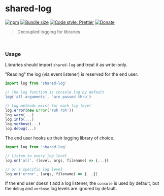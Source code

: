 # shared-log

[![npm](https://img.shields.io/npm/v/shared-log.svg)](https://www.npmjs.com/package/shared-log)
[![Bundle size](https://badgen.net/bundlephobia/min/shared-log)](https://bundlephobia.com/result?p=shared-log)
[![Code style: Prettier](https://img.shields.io/badge/code_style-prettier-ff69b4.svg)](https://github.com/prettier/prettier)
[![Donate](https://img.shields.io/badge/Donate-PayPal-green.svg)](https://paypal.me/alecdotbiz)

> Decoupled logging for libraries

&nbsp;

### Usage

Libraries should import `shared-log` and treat it as write-only.

"Reading" the log (via event listener) is reserved for the end user.

```ts
import log from 'shared-log'

// The log function is console.log by default
log('all arguments', 'are passed thru')

// Log methods exist for each log level
log.error(new Error('ruh roh'))
log.warn(...)
log.info(...)
log.verbose(...)
log.debug(...)
```

The end user hooks up their logging library of choice.

```ts
import log from 'shared-log'

// Listen to every log level
log.on('all', (level, args, filename) => {...})

// or a specific log level
log.on('error', (args, filename) => {...})
```

If the end user doesn't add a log listener, the `console` is used by default, but the `debug` and `verbose` log levels are ignored by default.

